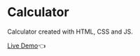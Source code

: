 # Calculator

Calculator created with HTML, CSS and JS.

[Live Demo](https://w-c0ps.github.io/Simple-Calculator/):point_left:
